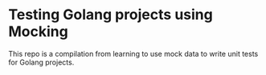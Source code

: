 # Testing Golang projects using Mocking

This repo is a compilation from learning to use mock data to write unit tests for Golang projects.